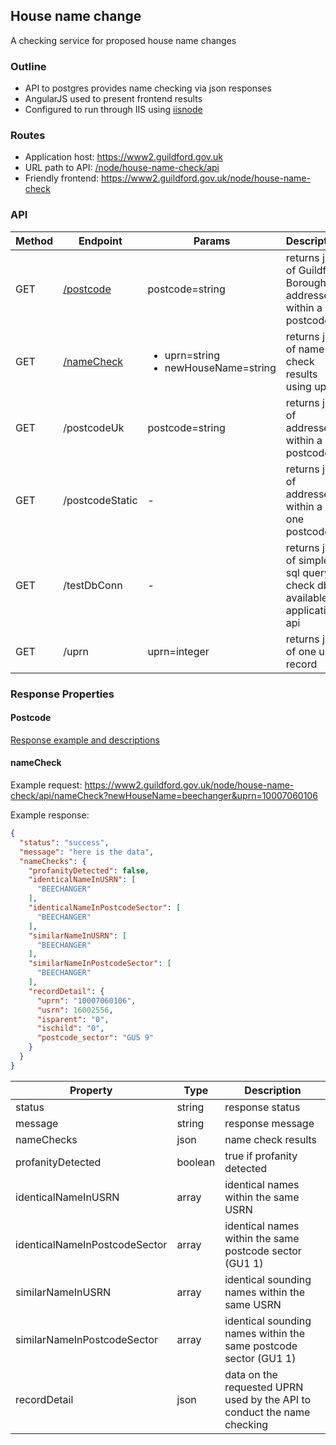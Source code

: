 ## House name change
A checking service for proposed house name changes

### Outline

- API to postgres provides name checking via json responses
- AngularJS used to present frontend results
- Configured to run through IIS using [iisnode](https://github.com/tjanczuk/iisnode)

### Routes
- Application host: https://www2.guildford.gov.uk
- URL path to API: [/node/house-name-check/api](https://www2.guildford.gov.uk/node/house-name-check/api)
- Friendly frontend: https://www2.guildford.gov.uk/node/house-name-check

### API 
| Method | Endpoint | Params | Description | 
| ------ | ------ | ------ | ------ | 
| GET | [/postcode](#postcode) | postcode=string | returns json of Guildford Borough addresses within a postcode | 
| GET | [/nameCheck](#namecheck) | <ul><li>uprn=string</li><li>newHouseName=string</li></ul> | returns json of name check results using uprn |
| GET | /postcodeUk | postcode=string | returns json of addresses within a postcode |
| GET | /postcodeStatic | - | returns json of addresses within a one postcode |
| GET | /testDbConn | - | returns json of simple sql query to check db is available to application api|
| GET | /uprn | uprn=integer | returns json of one uprn record |

### Response Properties
#### Postcode

[Response example and descriptions](https://github.com/surreydigitalservices/locate-api#presentation)

#### nameCheck

Example request: https://www2.guildford.gov.uk/node/house-name-check/api/nameCheck?newHouseName=beechanger&uprn=10007060106

Example response: 
```json
{
  "status": "success",
  "message": "here is the data",
  "nameChecks": {
    "profanityDetected": false,
    "identicalNameInUSRN": [
      "BEECHANGER"
    ],
    "identicalNameInPostcodeSector": [
      "BEECHANGER"
    ],
    "similarNameInUSRN": [
      "BEECHANGER"
    ],
    "similarNameInPostcodeSector": [
      "BEECHANGER"
    ],
    "recordDetail": {
      "uprn": "10007060106",
      "usrn": 16002556,
      "isparent": "0",
      "ischild": "0",
      "postcode_sector": "GU5 9"
    }
  }
}
```

| Property | Type | Description | 
| ------ | ------ | ------ | 
| status | string | response status |
| message | string | response message |
| nameChecks | json | name check results |
| profanityDetected | boolean | true if profanity detected |
| identicalNameInUSRN | array | identical names within the same USRN |
| identicalNameInPostcodeSector | array | identical names within the same postcode sector (GU1 1) |
| similarNameInUSRN | array | identical sounding names within the same USRN |
| similarNameInPostcodeSector | array | identical sounding names within the same postcode sector (GU1 1) |
| recordDetail | json | data on the requested UPRN used by the API to conduct the name checking |
